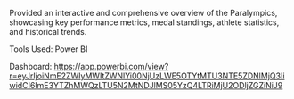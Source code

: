 Provided an interactive and comprehensive overview of the Paralympics, showcasing key performance metrics, medal standings, athlete statistics, and historical trends.

Tools Used: Power BI

Dashboard: https://app.powerbi.com/view?r=eyJrIjoiNmE2ZWIyMWItZWNlYi00NjUzLWE5OTYtMTU3NTE5ZDNlMjQ3IiwidCI6ImE3YTZhMWQzLTU5N2MtNDJlMS05YzQ4LTRiMjU2ODljZGZiNiJ9